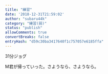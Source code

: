 ```yaml
---
title: "練習"
date: '2018-12-31T21:59:02'
author: "subaru44k"
category: "練習(弱)"
status: "publish"
allowComments: true
convertBreaks: false
entryHash: "d59c30ba3417640f1c757057e6185ffa"
---
```

31分ジョグ

M君が帰っていった。さようなら、さようなら。
